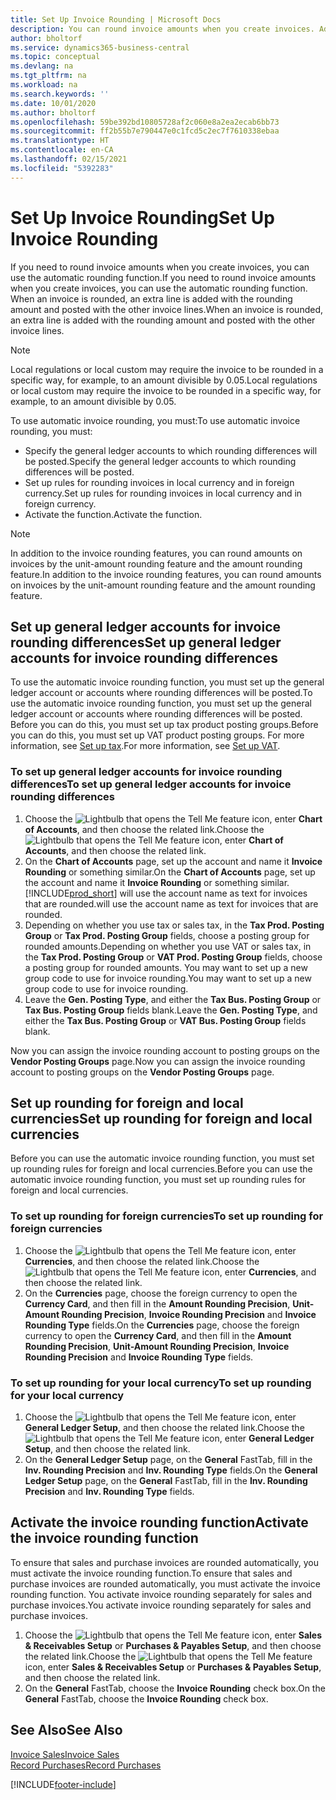 ```yaml
---
title: Set Up Invoice Rounding | Microsoft Docs
description: You can round invoice amounts when you create invoices. Additionally, local regulations or custom may require you to round in a specific way, for example, to an amount divisible by 0.05.
author: bholtorf
ms.service: dynamics365-business-central
ms.topic: conceptual
ms.devlang: na
ms.tgt_pltfrm: na
ms.workload: na
ms.search.keywords: ''
ms.date: 10/01/2020
ms.author: bholtorf
ms.openlocfilehash: 59be392bd10805728af2c060e8a2ea2ecab6bb73
ms.sourcegitcommit: ff2b55b7e790447e0c1fcd5c2ec7f7610338ebaa
ms.translationtype: HT
ms.contentlocale: en-CA
ms.lasthandoff: 02/15/2021
ms.locfileid: "5392283"
---
```

# <a name="set-up-invoice-rounding"></a><span data-ttu-id="738e4-104">Set Up Invoice Rounding</span><span class="sxs-lookup"><span data-stu-id="738e4-104">Set Up Invoice Rounding</span></span>
<span data-ttu-id="738e4-105">If you need to round invoice amounts when you create invoices, you can use the automatic rounding function.</span><span class="sxs-lookup"><span data-stu-id="738e4-105">If you need to round invoice amounts when you create invoices, you can use the automatic rounding function.</span></span> <span data-ttu-id="738e4-106">When an invoice is rounded, an extra line is added with the rounding amount and posted with the other invoice lines.</span><span class="sxs-lookup"><span data-stu-id="738e4-106">When an invoice is rounded, an extra line is added with the rounding amount and posted with the other invoice lines.</span></span>

> [!NOTE]  
>  <span data-ttu-id="738e4-107">Local regulations or local custom may require the invoice to be rounded in a specific way, for example, to an amount divisible by 0.05.</span><span class="sxs-lookup"><span data-stu-id="738e4-107">Local regulations or local custom may require the invoice to be rounded in a specific way, for example, to an amount divisible by 0.05.</span></span>  

<span data-ttu-id="738e4-108">To use automatic invoice rounding, you must:</span><span class="sxs-lookup"><span data-stu-id="738e4-108">To use automatic invoice rounding, you must:</span></span>  

* <span data-ttu-id="738e4-109">Specify the general ledger accounts to which rounding differences will be posted.</span><span class="sxs-lookup"><span data-stu-id="738e4-109">Specify the general ledger accounts to which rounding differences will be posted.</span></span>  
* <span data-ttu-id="738e4-110">Set up rules for rounding invoices in local currency and in foreign currency.</span><span class="sxs-lookup"><span data-stu-id="738e4-110">Set up rules for rounding invoices in local currency and in foreign currency.</span></span>  
* <span data-ttu-id="738e4-111">Activate the function.</span><span class="sxs-lookup"><span data-stu-id="738e4-111">Activate the function.</span></span>  

> [!NOTE]  
>  <span data-ttu-id="738e4-112">In addition to the invoice rounding features, you can round amounts on invoices by the unit-amount rounding feature and the amount rounding feature.</span><span class="sxs-lookup"><span data-stu-id="738e4-112">In addition to the invoice rounding features, you can round amounts on invoices by the unit-amount rounding feature and the amount rounding feature.</span></span>  

## <a name="set-up-general-ledger-accounts-for-invoice-rounding-differences"></a><span data-ttu-id="738e4-113">Set up general ledger accounts for invoice rounding differences</span><span class="sxs-lookup"><span data-stu-id="738e4-113">Set up general ledger accounts for invoice rounding differences</span></span>
<span data-ttu-id="738e4-114">To use the automatic invoice rounding function, you must set up the general ledger account or accounts where rounding differences will be posted.</span><span class="sxs-lookup"><span data-stu-id="738e4-114">To use the automatic invoice rounding function, you must set up the general ledger account or accounts where rounding differences will be posted.</span></span> <span data-ttu-id="738e4-115">Before you can do this, you must set up tax product posting groups.</span><span class="sxs-lookup"><span data-stu-id="738e4-115">Before you can do this, you must set up VAT product posting groups.</span></span> <span data-ttu-id="738e4-116">For more information, see [Set up tax](finance-setup-vat.md).</span><span class="sxs-lookup"><span data-stu-id="738e4-116">For more information, see [Set up VAT](finance-setup-vat.md).</span></span>  

### <a name="to-set-up-general-ledger-accounts-for-invoice-rounding-differences"></a><span data-ttu-id="738e4-117">To set up general ledger accounts for invoice rounding differences</span><span class="sxs-lookup"><span data-stu-id="738e4-117">To set up general ledger accounts for invoice rounding differences</span></span>  
1. <span data-ttu-id="738e4-118">Choose the ![Lightbulb that opens the Tell Me feature](media/ui-search/search_small.png "Tell me what you want to do") icon, enter **Chart of Accounts**, and then choose the related link.</span><span class="sxs-lookup"><span data-stu-id="738e4-118">Choose the ![Lightbulb that opens the Tell Me feature](media/ui-search/search_small.png "Tell me what you want to do") icon, enter **Chart of Accounts**, and then choose the related link.</span></span>  
2. <span data-ttu-id="738e4-119">On the **Chart of Accounts** page, set up the account and name it **Invoice Rounding** or something similar.</span><span class="sxs-lookup"><span data-stu-id="738e4-119">On the **Chart of Accounts** page, set up the account and name it **Invoice Rounding** or something similar.</span></span> [!INCLUDE[prod_short](includes/prod_short.md)] <span data-ttu-id="738e4-120">will use the account name as text for invoices that are rounded.</span><span class="sxs-lookup"><span data-stu-id="738e4-120">will use the account name as text for invoices that are rounded.</span></span>  
3. <span data-ttu-id="738e4-121">Depending on whether you use tax or sales tax, in the **Tax Prod. Posting Group** or **Tax Prod. Posting Group** fields, choose a posting group for rounded amounts.</span><span class="sxs-lookup"><span data-stu-id="738e4-121">Depending on whether you use VAT or sales tax, in the **Tax Prod. Posting Group** or **VAT Prod. Posting Group** fields, choose a posting group for rounded amounts.</span></span> <span data-ttu-id="738e4-122">You may want to set up a new group code to use for invoice rounding.</span><span class="sxs-lookup"><span data-stu-id="738e4-122">You may want to set up a new group code to use for invoice rounding.</span></span>
4. <span data-ttu-id="738e4-123">Leave the **Gen. Posting Type**, and either the **Tax Bus. Posting Group** or **Tax Bus. Posting Group** fields blank.</span><span class="sxs-lookup"><span data-stu-id="738e4-123">Leave the **Gen. Posting Type**, and either the **Tax Bus. Posting Group** or **VAT Bus. Posting Group** fields blank.</span></span> <!-- Why do we say to leave these blank, when there are a lot of other fields we also leave blank but don't mention? -->  

<span data-ttu-id="738e4-124">Now you can assign the invoice rounding account to posting groups on the **Vendor Posting Groups** page.</span><span class="sxs-lookup"><span data-stu-id="738e4-124">Now you can assign the invoice rounding account to posting groups on the **Vendor Posting Groups** page.</span></span>  <!-- Why only the vendor posting groups? -->

## <a name="set-up-rounding-for-foreign-and-local-currencies"></a><span data-ttu-id="738e4-125">Set up rounding for foreign and local currencies</span><span class="sxs-lookup"><span data-stu-id="738e4-125">Set up rounding for foreign and local currencies</span></span>
<span data-ttu-id="738e4-126">Before you can use the automatic invoice rounding function, you must set up rounding rules for foreign and local currencies.</span><span class="sxs-lookup"><span data-stu-id="738e4-126">Before you can use the automatic invoice rounding function, you must set up rounding rules for foreign and local currencies.</span></span>

### <a name="to-set-up-rounding-for-foreign-currencies"></a><span data-ttu-id="738e4-127">To set up rounding for foreign currencies</span><span class="sxs-lookup"><span data-stu-id="738e4-127">To set up rounding for foreign currencies</span></span>  
1. <span data-ttu-id="738e4-128">Choose the ![Lightbulb that opens the Tell Me feature](media/ui-search/search_small.png "Tell me what you want to do") icon, enter **Currencies**, and then choose the related link.</span><span class="sxs-lookup"><span data-stu-id="738e4-128">Choose the ![Lightbulb that opens the Tell Me feature](media/ui-search/search_small.png "Tell me what you want to do") icon, enter **Currencies**, and then choose the related link.</span></span>  
2. <span data-ttu-id="738e4-129">On the **Currencies** page, choose the foreign currency to open the **Currency Card**, and then fill in the **Amount Rounding Precision**, **Unit-Amount Rounding Precision**, **Invoice Rounding Precision** and **Invoice Rounding Type** fields.</span><span class="sxs-lookup"><span data-stu-id="738e4-129">On the **Currencies** page, choose the foreign currency to open the **Currency Card**, and then fill in the **Amount Rounding Precision**, **Unit-Amount Rounding Precision**, **Invoice Rounding Precision** and **Invoice Rounding Type** fields.</span></span>

### <a name="to-set-up-rounding-for-your-local-currency"></a><span data-ttu-id="738e4-130">To set up rounding for your local currency</span><span class="sxs-lookup"><span data-stu-id="738e4-130">To set up rounding for your local currency</span></span>
1. <span data-ttu-id="738e4-131">Choose the ![Lightbulb that opens the Tell Me feature](media/ui-search/search_small.png "Tell me what you want to do") icon, enter **General Ledger Setup**, and then choose the related link.</span><span class="sxs-lookup"><span data-stu-id="738e4-131">Choose the ![Lightbulb that opens the Tell Me feature](media/ui-search/search_small.png "Tell me what you want to do") icon, enter **General Ledger Setup**, and then choose the related link.</span></span>  
2. <span data-ttu-id="738e4-132">On the **General Ledger Setup** page, on the **General** FastTab, fill in the **Inv. Rounding Precision** and **Inv. Rounding Type** fields.</span><span class="sxs-lookup"><span data-stu-id="738e4-132">On the **General Ledger Setup** page, on the **General** FastTab, fill in the **Inv. Rounding Precision** and **Inv. Rounding Type** fields.</span></span>  

## <a name="activate-the-invoice-rounding-function"></a><span data-ttu-id="738e4-133">Activate the invoice rounding function</span><span class="sxs-lookup"><span data-stu-id="738e4-133">Activate the invoice rounding function</span></span>  
<span data-ttu-id="738e4-134">To ensure that sales and purchase invoices are rounded automatically, you must activate the invoice rounding function.</span><span class="sxs-lookup"><span data-stu-id="738e4-134">To ensure that sales and purchase invoices are rounded automatically, you must activate the invoice rounding function.</span></span> <span data-ttu-id="738e4-135">You activate invoice rounding separately for sales and purchase invoices.</span><span class="sxs-lookup"><span data-stu-id="738e4-135">You activate invoice rounding separately for sales and purchase invoices.</span></span>

1. <span data-ttu-id="738e4-136">Choose the ![Lightbulb that opens the Tell Me feature](media/ui-search/search_small.png "Tell me what you want to do") icon, enter **Sales & Receivables Setup** or **Purchases & Payables Setup**, and then choose the related link.</span><span class="sxs-lookup"><span data-stu-id="738e4-136">Choose the ![Lightbulb that opens the Tell Me feature](media/ui-search/search_small.png "Tell me what you want to do") icon, enter **Sales & Receivables Setup** or **Purchases & Payables Setup**, and then choose the related link.</span></span>  
2. <span data-ttu-id="738e4-137">On the **General** FastTab, choose the **Invoice Rounding** check box.</span><span class="sxs-lookup"><span data-stu-id="738e4-137">On the **General** FastTab, choose the **Invoice Rounding** check box.</span></span>  

## <a name="see-also"></a><span data-ttu-id="738e4-138">See Also</span><span class="sxs-lookup"><span data-stu-id="738e4-138">See Also</span></span>  
[<span data-ttu-id="738e4-139">Invoice Sales</span><span class="sxs-lookup"><span data-stu-id="738e4-139">Invoice Sales</span></span>](sales-how-invoice-sales.md)  
[<span data-ttu-id="738e4-140">Record Purchases</span><span class="sxs-lookup"><span data-stu-id="738e4-140">Record Purchases</span></span>](purchasing-how-record-purchases.md)


[!INCLUDE[footer-include](includes/footer-banner.md)]